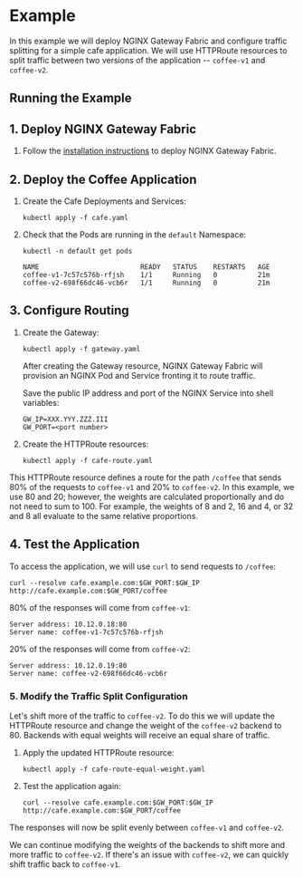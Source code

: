 # Example

In this example we will deploy NGINX Gateway Fabric and configure traffic splitting for a simple cafe application.
We will use HTTPRoute resources to split traffic between two versions of the application -- `coffee-v1`
and `coffee-v2`.


## Running the Example

## 1. Deploy NGINX Gateway Fabric

1. Follow the [installation instructions](https://docs.nginx.com/nginx-gateway-fabric/installation/) to deploy NGINX Gateway Fabric.

## 2. Deploy the Coffee Application

1. Create the Cafe Deployments and Services:

   ```shell
   kubectl apply -f cafe.yaml
   ```

1. Check that the Pods are running in the `default` Namespace:

   ```shell
   kubectl -n default get pods
   ```

   ```text
   NAME                         READY   STATUS    RESTARTS   AGE
   coffee-v1-7c57c576b-rfjsh    1/1     Running   0          21m
   coffee-v2-698f66dc46-vcb6r   1/1     Running   0          21m
   ```

## 3. Configure Routing

1. Create the Gateway:

   ```shell
   kubectl apply -f gateway.yaml
   ```

    After creating the Gateway resource, NGINX Gateway Fabric will provision an NGINX Pod and Service fronting it to route traffic.

    Save the public IP address and port of the NGINX Service into shell variables:

    ```text
    GW_IP=XXX.YYY.ZZZ.III
    GW_PORT=<port number>
    ```

1. Create the HTTPRoute resources:

   ```shell
   kubectl apply -f cafe-route.yaml
   ```

This HTTPRoute resource defines a route for the path `/coffee` that sends 80% of the requests to `coffee-v1` and 20%
to `coffee-v2`. In this example, we use 80 and 20; however, the weights are calculated proportionally and do not need to
sum to 100. For example, the weights of 8 and 2, 16 and 4, or 32 and 8 all evaluate to the same relative proportions.

## 4. Test the Application

To access the application, we will use `curl` to send requests to `/coffee`:

```shell
curl --resolve cafe.example.com:$GW_PORT:$GW_IP http://cafe.example.com:$GW_PORT/coffee
```

80% of the responses will come from `coffee-v1`:

```text
Server address: 10.12.0.18:80
Server name: coffee-v1-7c57c576b-rfjsh
```

20% of the responses will come from `coffee-v2`:

```text
Server address: 10.12.0.19:80
Server name: coffee-v2-698f66dc46-vcb6r
```

### 5. Modify the Traffic Split Configuration

Let's shift more of the traffic to `coffee-v2`. To do this we will update the HTTPRoute resource and change the weight
of the `coffee-v2` backend to 80. Backends with equal weights will receive an equal share of traffic.

1. Apply the updated HTTPRoute resource:

   ```shell
   kubectl apply -f cafe-route-equal-weight.yaml
   ```

2. Test the application again:

   ```shell
   curl --resolve cafe.example.com:$GW_PORT:$GW_IP http://cafe.example.com:$GW_PORT/coffee
   ```

The responses will now be split evenly between `coffee-v1` and `coffee-v2`.

We can continue modifying the weights of the backends to shift more and more traffic to `coffee-v2`. If there's an issue
with `coffee-v2`, we can quickly shift traffic back to `coffee-v1`.
